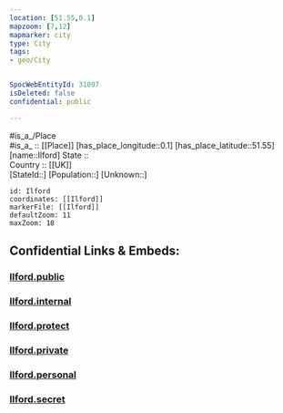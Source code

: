 ```yaml
---
location: [51.55,0.1] 
mapzoom: [7,12] 
mapmarker: city 
type: City
tags:
- geo/City


SpocWebEntityId: 31097
isDeleted: false
confidential: public

---
```

#is_a_/Place  
#is_a_ :: [[Place]] 
[has_place_longitude::0.1] 
[has_place_latitude::51.55] 
[name::Ilford] 
State ::  
Country :: [[UK]]  
[StateId::] 
[Population::] 
[Unknown::] 


```leaflet
id: Ilford
coordinates: [[Ilford]] 
markerFile: [[Ilford]] 
defaultZoom: 11 
maxZoom: 18
```


## Confidential Links & Embeds: 

### [Ilford.public](/_public/\Earth\Continent\Europe\Europe~North\UK\England\Regions~England\London,Greater\cities~GreaterLondon\Waltham_ForestIlford.public.md) 

### [Ilford.internal](/_internal/\Earth\Continent\Europe\Europe~North\UK\England\Regions~England\London,Greater\cities~GreaterLondon\Waltham_ForestIlford.internal.md) 

### [Ilford.protect](/_protect/\Earth\Continent\Europe\Europe~North\UK\England\Regions~England\London,Greater\cities~GreaterLondon\Waltham_ForestIlford.protect.md) 

### [Ilford.private](/_private/\Earth\Continent\Europe\Europe~North\UK\England\Regions~England\London,Greater\cities~GreaterLondon\Waltham_ForestIlford.private.md) 

### [Ilford.personal](/_personal/\Earth\Continent\Europe\Europe~North\UK\England\Regions~England\London,Greater\cities~GreaterLondon\Waltham_ForestIlford.personal.md) 

### [Ilford.secret](/_secret/\Earth\Continent\Europe\Europe~North\UK\England\Regions~England\London,Greater\cities~GreaterLondon\Waltham_ForestIlford.secret.md)

